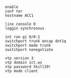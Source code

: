 ```shell
enable
conf ter
hostname ACC1
```
```shell
line console 0
loggin synchronous
```
```shell
int ran gi 0/0-1
switchport trunk encap dot1q
switchport mode trunk
switchport nonegotiate
```
```shell
vtp version 3
vtp domain ict.ws
vtp password Skill39!
vtp mode client
```
